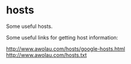 # hosts
Some useful hosts.

Some useful links for getting host information:

http://www.awolau.com/hosts/google-hosts.html
http://www.awolau.com/hosts.txt
